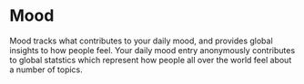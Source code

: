 # Mood
Mood tracks what contributes to your daily mood, and provides global insights to how people feel. Your daily mood entry anonymously contributes to global statstics which represent how people all over the world feel about a number of topics. 
